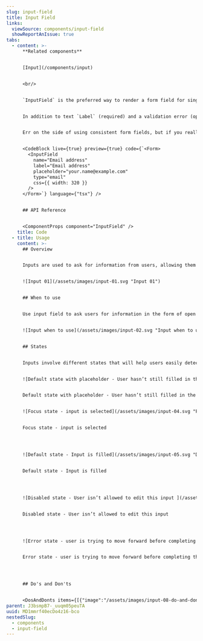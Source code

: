 ```yaml
---
slug: input-field
title: Input Field
links:
  viewSource: components/input-field
  showReportAnIssue: true
tabs:
  - content: >-
      **Related components**


      [Input](/components/input)


      <br/>


      `InputField` is the preferred way to render a form field for single-line text and number data.


      In addition to text `Label` (required) and a validation error (optional), `InputField` accepts all the same props as `Input` and will pass them on to the `Input` it renders. However, as with all our composed components, `InputField`’s `css` prop will be applied to a containing `Box`—the styling of the individual components inside `InputField` cannot be altered.


      Err on the side of using consistent form fields, but if you really need something with different styling then consider composing your own field from the `Input`, `Label` and `InlineMessage` components.


      <CodeBlock live={true} preview={true} code={`<Form>
        <InputField
          name="Email address"
          label="Email address"
          placeholder="your.name@example.com"
          type="email"
          css={{ width: 320 }}
        />
      </Form>`} language={"tsx"} />


      ## API Reference


      <ComponentProps component="InputField" />
    title: Code
  - title: Usage
    content: >-
      ## Overview


      Inputs are used to ask for information from users, allowing them to enter short content and data. Inputs can be group together to create forms.


      ![Input 01](/assets/images/input-01.svg "Input 01")


      ## When to use


      Use input field to ask users for information in the form of open numbers or text.


      ![Input when to use](/assets/images/input-02.svg "Input when to use")


      ## States


      Inputs involve different states that will help users easily detect what’s expected from them. Placeholders provide examples, focus makes the selected input stand out in a form and error states easily guide the user through the step to complete in order to move on.


      ![Default state with placeholder - User hasn’t still filled in the text](/assets/images/input-03.svg "Default state with placeholder - User hasn’t still filled in the text")


      Default state with placeholder - User hasn’t still filled in the text


      ![Focus state - input is selected](/assets/images/input-04.svg "Focus state - input is selected")


      Focus state - input is selected




      ![Default state - Input is filled](/assets/images/input-05.svg "Default state - Input is filled")


      Default state - Input is filled




      ![Disabled state - User isn’t allowed to edit this input ](/assets/images/input-06.svg "Disabled state - User isn’t allowed to edit this input ")


      Disabled state - User isn’t allowed to edit this input




      ![Error state - user is trying to move forward before completing the required information](/assets/images/input-07.svg "Error state - user is trying to move forward before completing the required information")


      Error state - user is trying to move forward before completing the required information




      ## Do's and Don'ts


      <DosAndDonts items={[{"image":"/assets/images/input-08-do-and-dont-01.svg","type":"do","description":"Clearly show which input isn’t allowing users to move on."},{"image":"/assets/images/input-09-do-and-dont-02.svg","description":"Show an error in the form without indicating what specific input it’s about.","type":"dont"},{"image":"/assets/images/input-10-do-and-dont-03.svg","description":"Use a clear label or an example placeholder so users can easily understand what’s being asked from them","type":"do"},{"image":"/assets/images/input-11-do-and-dont-04.svg","description":"Generic and unclear inputs","type":"avoid"},{"description":"Use clear and visible labels aligned to the left","type":"do","image":"/assets/images/input-12-do-and-dont-05.svg"},{"image":"/assets/images/input-13-do-and-dont-06.svg","description":"Provide the demanded format in the placeholder","type":"do"}]} />
parent: J3bsmpB7-_uuqm05peuTA
uuid: MD1mmrf40ecDo4z16-bco
nestedSlug:
  - components
  - input-field
---
```

